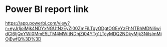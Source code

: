 # Power BI report link
https://app.powerbi.com/view?r=eyJrIjoiMjk4NDYxNGUtNzEyZi00ZmFiLTgyODgtOGEyYzFhNTBhMDNiIiwidCI6IjQxYWI0MmE5LTM4MWItNDhjZi04YTg1LTcyMDQ2NDkyMjk3NiIsImMiOjEwfQ%3D%3D
